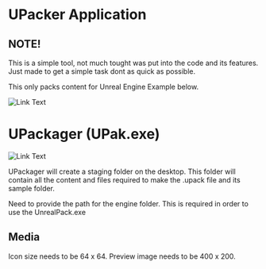 # UPacker Application

## NOTE!

This is a simple tool, not much tought was put into the code and its features. Just made to get a simple task dont as quick as possible.

This only packs content for Unreal Engine Example below.

![Link Text](https://i.ibb.co/HrZQ4Lh/Screenshot-2024-08-06-234218.png)

# UPackager (UPak.exe)

![Link Text](https://i.ibb.co/0q05RQT/Screenshot-2024-08-06-235044.png)

UPackager will create a staging folder on the desktop. This folder will contain all the content and files required to make the .upack file and its sample folder.

Need to provide the path for the engine folder. This is required in order to use the UnrealPack.exe

## Media

Icon size needs to be 64 x 64.
Preview image needs to be 400 x 200.

